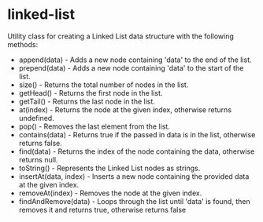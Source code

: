 # linked-list
Utility class for creating a Linked List data structure with the following methods:

- append(data) - Adds a new node containing 'data' to the end of the list.
- prepend(data) - Adds a new node containing 'data' to the start of the list.
- size() - Returns the total number of nodes in the list.
- getHead() - Returns the first node in the list.
- getTail() - Returns the last node in the list.
- at(index) - Returns the node at the given index, otherwise returns undefined.
- pop() - Removes the last element from the list.
- contains(data) - Returns true if the passed in data is in the list, otherwise returns false.
- find(data) - Returns the index of the node containing the data, otherwise returns null.
- toString() - Represents the Linked List nodes as strings.
- insertAt(data, index) - Inserts a new node containing the provided data at the given index.
- removeAt(index) - Removes the node at the given index.
- findAndRemove(data) - Loops through the list until 'data' is found, then removes it and returns true, otherwise returns false
